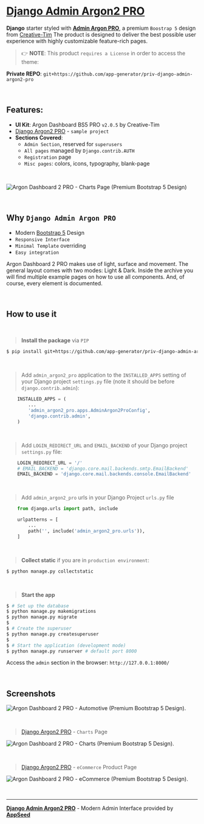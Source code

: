 # **[Django Admin Argon2 PRO](https://appseed.us/product/argon-dashboard2-pro/django/)**

**Django** starter styled with **[Admin Argon PRO](https://appseed.us/product/argon-dashboard2-pro/django/)**, a premium `Boostrap 5` design from [Creative-Tim](https://bit.ly/3fKQZaL)
The product is designed to deliver the best possible user experience with highly customizable feature-rich pages. 

> 👉 **NOTE**: This product `requires a License` in order to access the theme:

**Private REPO**: `git+https://github.com/app-generator/priv-django-admin-argon2-pro`

<br />

## Features: 

- **UI Kit**: Argon Dashboard BS5 PRO `v2.0.5` by Creative-Tim
- [Django Argon2 PRO](https://github.com/app-generator/django-argon-dashboard2-pro) - `sample project`
- **Sections Covered**: 
  - `Admin Section`, reserved for `superusers`
  - `All pages` managed by `Django.contrib.AUTH`
  - `Registration` page
  - `Misc pages`: colors, icons, typography, blank-page 

<br />

![Argon Dashboard 2 PRO - Charts Page (Premium Bootstrap 5 Design)](https://user-images.githubusercontent.com/51070104/211157993-fd439b20-6117-4e02-b98c-9123866660e2.jpg)

<br />

## Why `Django Admin Argon PRO`

- Modern [Bootstrap 5](https://www.admin-dashboards.com/bootstrap-5-templates/) Design
- `Responsive Interface`
- `Minimal Template` overriding
- `Easy integration`

Argon Dashboard 2 PRO makes use of light, surface and movement. The general layout comes with two modes: Light & Dark. Inside the archive you will find multiple example pages on how to use all components. And, of course, every element is documented.

<br />

## How to use it

<br />

> **Install the package** via `PIP` 

```bash
$ pip install git+https://github.com/app-generator/priv-django-admin-argon2-pro.git
```

<br />

> Add `admin_argon2_pro` application to the `INSTALLED_APPS` setting of your Django project `settings.py` file (note it should be before `django.contrib.admin`):

```python
    INSTALLED_APPS = (
        ...
        'admin_argon2_pro.apps.AdminArgon2ProConfig',
        'django.contrib.admin',
    )
```

<br />

> Add `LOGIN_REDIRECT_URL` and `EMAIL_BACKEND` of your Django project `settings.py` file:

```python
    LOGIN_REDIRECT_URL = '/'
    # EMAIL_BACKEND = 'django.core.mail.backends.smtp.EmailBackend'
    EMAIL_BACKEND = 'django.core.mail.backends.console.EmailBackend'
```

<br />

> Add `admin_argon2_pro` urls in your Django Project `urls.py` file

```python
    from django.urls import path, include

    urlpatterns = [
        ...
        path('', include('admin_argon2_pro.urls')),
    ]
```

<br />

> **Collect static** if you are in `production environment`:

```bash
$ python manage.py collectstatic
```

<br />

> **Start the app**

```bash
$ # Set up the database
$ python manage.py makemigrations
$ python manage.py migrate
$
$ # Create the superuser
$ python manage.py createsuperuser
$
$ # Start the application (development mode)
$ python manage.py runserver # default port 8000
```

Access the `admin` section in the browser: `http://127.0.0.1:8000/`

<br />

## Screenshots

![Argon Dashboard 2 PRO - Automotive (Premium Bootstrap 5 Design).](https://user-images.githubusercontent.com/51070104/211158013-fea76b79-bb54-4066-a617-5ec3b4b6ec42.jpg)

<br />

> [Django Argon2 PRO](https://appseed.us/product/argon-dashboard2-pro/django/) - `Charts` Page

![Argon Dashboard 2 PRO - Charts (Premium Bootstrap 5 Design).](https://user-images.githubusercontent.com/51070104/211158055-f29b86dd-0119-433c-af02-5bb41c041049.jpg)

<br />

> [Django Argon2 PRO](https://appseed.us/product/argon-dashboard2-pro/django/) - `eCommerce` Product Page

![Argon Dashboard 2 PRO - eCommerce (Premium Bootstrap 5 Design).](https://user-images.githubusercontent.com/51070104/211158098-afc2b3a6-0c2e-47ea-80d1-c26db0e80da1.jpg)

<br />

---
**[Django Admin Argon2 PRO](https://appseed.us/product/argon-dashboard2-pro/django/)** - Modern Admin Interface provided by **[AppSeed](https://appseed.us/)**

